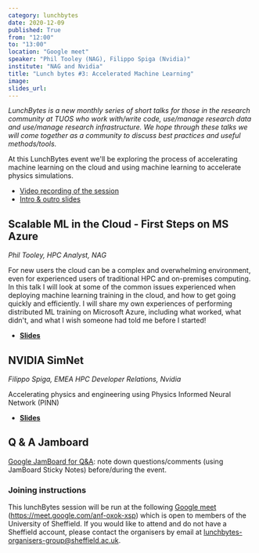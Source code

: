 ```yaml
---
category: lunchbytes
date: 2020-12-09
published: True
from: "12:00"
to: "13:00"
location: "Google meet"
speaker: "Phil Tooley (NAG), Filippo Spiga (Nvidia)"
institute: "NAG and Nvidia"
title: "Lunch bytes #3: Accelerated Machine Learning"
image:
slides_url:
---
```


*LunchBytes is a new monthly series of short talks for those in the research community at TUOS who work with/write code, use/manage research data and use/manage research infrastructure. We hope through these talks we will come together as a community to discuss best practices and useful methods/tools.*

At this LunchBytes event we'll be exploring the process of accelerating machine learning on the cloud and using machine learning to accelerate physics simulations.

* [Video recording of the session](https://digitalmedia.sheffield.ac.uk/media/t/1_9ukwvbqx)
* [Intro & outro slides](https://drive.google.com/file/d/1Kfd0nxmvISmFAwU4bSL7PZzSgPxo88LH/view?usp=sharing)


## Scalable ML in the Cloud - First Steps on MS Azure 

*Phil Tooley, HPC Analyst, NAG*

For new users the cloud can be a complex and overwhelming environment, even for experienced users of traditional HPC and on-premises computing. In this talk I will look at some of the common issues experienced when deploying machine learning training in the cloud, and how to get going quickly and efficiently. I will share my own experiences of performing distributed ML training on Microsoft Azure, including what worked, what didn't, and what I wish someone had told me before I started!

* **[Slides](https://drive.google.com/file/d/18cvQWAJmbbaF2Zy1sKRpYllxsKc2LPHB/view?usp=sharing)**


## NVIDIA SimNet

*Filippo Spiga, EMEA HPC Developer Relations, Nvidia*

Accelerating physics and engineering using Physics Informed Neural Network (PINN)

* **[Slides](https://drive.google.com/file/d/1EEPHWf1yBPf6gpx8TBA2cuoDMba4Fd-V/view?usp=sharing)**

## Q & A Jamboard

[Google JamBoard for Q&A](https://jamboard.google.com/d/1KZ1opLyLQ194sv1ZI0RV-0cr7J16XAVAMNYpkBtpX5w/edit?usp=sharing): note down questions/comments (using JamBoard Sticky Notes) before/during the event. 


### Joining instructions
This lunchBytes session will be run at the following <a href="https://meet.google.com/anf-oxok-xsp" target="_blank">Google meet</a> (https://meet.google.com/anf-oxok-xsp) which is open to members of the University of Sheffield. If you would like to attend and do not have a Sheffield account, please contact the organisers by email at [lunchbytes-organisers-group@sheffield.ac.uk](mailto:lunchbytes-organisers-group@sheffield.ac.uk).

 
